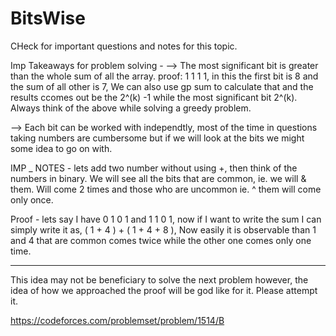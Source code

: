 # BitsWise
CHeck for important questions and notes for this topic.

Imp Takeaways for problem solving -
--> The most significant bit is greater than the whole sum of all the array. proof:  1 1 1 1, in this the first bit is 8 and the sum of all other is 7, 
We can also use gp sum to calculate that and the results ccomes out be the 2^(k) -1 while the most significant bit 2^(k). 
Always think of the above while solving a greedy problem.

--> Each bit can be worked with independtly, most of the time in questions taking numbers are cumbersome but if we will look at the bits we might some idea to go on with.




IMP _ NOTES - 
lets add two number without using +, then think of the numbers in binary.
We will see all the bits that are common, ie. we will & them.
Will come 2 times and those who are uncommon ie. ^ them will come only once.

Proof -
lets say I have 0 1 0 1 and 1 1 0 1, 
now if I want to write the sum I can simply write it as,  ( 1 + 4 ) + ( 1 + 4 + 8 ), Now easily 
it is observable than 1 and 4 that are common comes twice while the other one comes only one time. 

-----------------
This idea may not be beneficiary to solve the next problem however, the idea of how we approached the proof will be god like for it. Please attempt it.

https://codeforces.com/problemset/problem/1514/B
